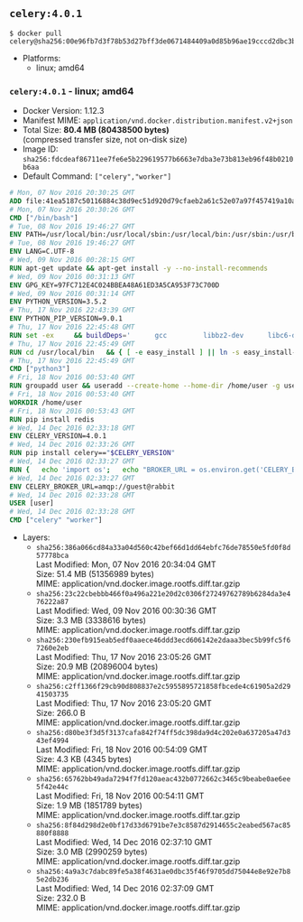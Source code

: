 ## `celery:4.0.1`

```console
$ docker pull celery@sha256:00e96fb7d3f78b53d27bff3de0671484409a0d85b96ae19cccd2dbc3bfafc4b9
```

-	Platforms:
	-	linux; amd64

### `celery:4.0.1` - linux; amd64

-	Docker Version: 1.12.3
-	Manifest MIME: `application/vnd.docker.distribution.manifest.v2+json`
-	Total Size: **80.4 MB (80438500 bytes)**  
	(compressed transfer size, not on-disk size)
-	Image ID: `sha256:fdcdeaf86711ee7fe6e5b229619577b6663e7dba3e73b813eb96f48b0210b6aa`
-	Default Command: `["celery","worker"]`

```dockerfile
# Mon, 07 Nov 2016 20:30:25 GMT
ADD file:41ea5187c50116884c38d9ec51d920d79cfaeb2a61c52e07a97f457419a10a4f in / 
# Mon, 07 Nov 2016 20:30:26 GMT
CMD ["/bin/bash"]
# Tue, 08 Nov 2016 19:46:27 GMT
ENV PATH=/usr/local/bin:/usr/local/sbin:/usr/local/bin:/usr/sbin:/usr/bin:/sbin:/bin
# Tue, 08 Nov 2016 19:46:27 GMT
ENV LANG=C.UTF-8
# Wed, 09 Nov 2016 00:28:15 GMT
RUN apt-get update && apt-get install -y --no-install-recommends 		ca-certificates 		libgdbm3 		libsqlite3-0 		libssl1.0.0 	&& rm -rf /var/lib/apt/lists/*
# Wed, 09 Nov 2016 00:31:13 GMT
ENV GPG_KEY=97FC712E4C024BBEA48A61ED3A5CA953F73C700D
# Wed, 09 Nov 2016 00:31:14 GMT
ENV PYTHON_VERSION=3.5.2
# Thu, 17 Nov 2016 22:43:39 GMT
ENV PYTHON_PIP_VERSION=9.0.1
# Thu, 17 Nov 2016 22:45:48 GMT
RUN set -ex 	&& buildDeps=' 		gcc 		libbz2-dev 		libc6-dev 		libgdbm-dev 		liblzma-dev 		libncurses-dev 		libreadline-dev 		libsqlite3-dev 		libssl-dev 		make 		tcl-dev 		tk-dev 		wget 		xz-utils 		zlib1g-dev 	' 	&& apt-get update && apt-get install -y $buildDeps --no-install-recommends && rm -rf /var/lib/apt/lists/* 		&& wget -O python.tar.xz "https://www.python.org/ftp/python/${PYTHON_VERSION%%[a-z]*}/Python-$PYTHON_VERSION.tar.xz" 	&& wget -O python.tar.xz.asc "https://www.python.org/ftp/python/${PYTHON_VERSION%%[a-z]*}/Python-$PYTHON_VERSION.tar.xz.asc" 	&& export GNUPGHOME="$(mktemp -d)" 	&& gpg --keyserver ha.pool.sks-keyservers.net --recv-keys "$GPG_KEY" 	&& gpg --batch --verify python.tar.xz.asc python.tar.xz 	&& rm -r "$GNUPGHOME" python.tar.xz.asc 	&& mkdir -p /usr/src/python 	&& tar -xJC /usr/src/python --strip-components=1 -f python.tar.xz 	&& rm python.tar.xz 		&& cd /usr/src/python 	&& ./configure 		--enable-loadable-sqlite-extensions 		--enable-shared 	&& make -j$(nproc) 	&& make install 	&& ldconfig 		&& if [ ! -e /usr/local/bin/pip3 ]; then : 		&& wget -O /tmp/get-pip.py 'https://bootstrap.pypa.io/get-pip.py' 		&& python3 /tmp/get-pip.py "pip==$PYTHON_PIP_VERSION" 		&& rm /tmp/get-pip.py 	; fi 	&& pip3 install --no-cache-dir --upgrade --force-reinstall "pip==$PYTHON_PIP_VERSION" 	&& [ "$(pip list |tac|tac| awk -F '[ ()]+' '$1 == "pip" { print $2; exit }')" = "$PYTHON_PIP_VERSION" ] 		&& find /usr/local -depth 		\( 			\( -type d -a -name test -o -name tests \) 			-o 			\( -type f -a -name '*.pyc' -o -name '*.pyo' \) 		\) -exec rm -rf '{}' + 	&& apt-get purge -y --auto-remove $buildDeps 	&& rm -rf /usr/src/python ~/.cache
# Thu, 17 Nov 2016 22:45:49 GMT
RUN cd /usr/local/bin 	&& { [ -e easy_install ] || ln -s easy_install-* easy_install; } 	&& ln -s idle3 idle 	&& ln -s pydoc3 pydoc 	&& ln -s python3 python 	&& ln -s python3-config python-config
# Thu, 17 Nov 2016 22:45:49 GMT
CMD ["python3"]
# Fri, 18 Nov 2016 00:53:40 GMT
RUN groupadd user && useradd --create-home --home-dir /home/user -g user user
# Fri, 18 Nov 2016 00:53:40 GMT
WORKDIR /home/user
# Fri, 18 Nov 2016 00:53:43 GMT
RUN pip install redis
# Wed, 14 Dec 2016 02:33:18 GMT
ENV CELERY_VERSION=4.0.1
# Wed, 14 Dec 2016 02:33:26 GMT
RUN pip install celery=="$CELERY_VERSION"
# Wed, 14 Dec 2016 02:33:27 GMT
RUN { 	echo 'import os'; 	echo "BROKER_URL = os.environ.get('CELERY_BROKER_URL', 'amqp://')"; } > celeryconfig.py
# Wed, 14 Dec 2016 02:33:27 GMT
ENV CELERY_BROKER_URL=amqp://guest@rabbit
# Wed, 14 Dec 2016 02:33:28 GMT
USER [user]
# Wed, 14 Dec 2016 02:33:28 GMT
CMD ["celery" "worker"]
```

-	Layers:
	-	`sha256:386a066cd84a33a04d560c42bef66d1dd64ebfc76de78550e5fd0f8d57778bca`  
		Last Modified: Mon, 07 Nov 2016 20:34:04 GMT  
		Size: 51.4 MB (51356989 bytes)  
		MIME: application/vnd.docker.image.rootfs.diff.tar.gzip
	-	`sha256:23c22cbebbb466f0a496a221e20d2c0306f27249762789b6284da3e476222a87`  
		Last Modified: Wed, 09 Nov 2016 00:30:36 GMT  
		Size: 3.3 MB (3338616 bytes)  
		MIME: application/vnd.docker.image.rootfs.diff.tar.gzip
	-	`sha256:230efb915eab5edf0aaece46ddd3ecd606142e2daaa3bec5b99fc5f67260e2eb`  
		Last Modified: Thu, 17 Nov 2016 23:05:26 GMT  
		Size: 20.9 MB (20896004 bytes)  
		MIME: application/vnd.docker.image.rootfs.diff.tar.gzip
	-	`sha256:c2ff1366f29cb90d808837e2c5955895721858fbcede4c61905a2d2941503735`  
		Last Modified: Thu, 17 Nov 2016 23:05:20 GMT  
		Size: 266.0 B  
		MIME: application/vnd.docker.image.rootfs.diff.tar.gzip
	-	`sha256:d80be3f3d5f3137cafa842f74ff5dc398da9d4c202e0a637205a47d343ef4994`  
		Last Modified: Fri, 18 Nov 2016 00:54:09 GMT  
		Size: 4.3 KB (4345 bytes)  
		MIME: application/vnd.docker.image.rootfs.diff.tar.gzip
	-	`sha256:65762bb49ada7294f7fd120aeac432b0772662c3465c9beabe0ae6ee5f42e44c`  
		Last Modified: Fri, 18 Nov 2016 00:54:11 GMT  
		Size: 1.9 MB (1851789 bytes)  
		MIME: application/vnd.docker.image.rootfs.diff.tar.gzip
	-	`sha256:8f84d298d2e0bf17d33d6791be7e3c8587d2914655c2eabed567ac85880f8888`  
		Last Modified: Wed, 14 Dec 2016 02:37:10 GMT  
		Size: 3.0 MB (2990259 bytes)  
		MIME: application/vnd.docker.image.rootfs.diff.tar.gzip
	-	`sha256:4a9a3c7dabc89fe5a38f4631ae0dbc35f46f9705dd75044e8e92e7b85e2db236`  
		Last Modified: Wed, 14 Dec 2016 02:37:09 GMT  
		Size: 232.0 B  
		MIME: application/vnd.docker.image.rootfs.diff.tar.gzip

